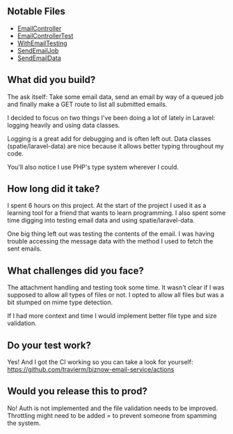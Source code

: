 ## Notable Files
- [EmailController](app/Http/Controllers/EmailController.php)
- [EmailControllerTest](tests/Feature/EmailControllerTest.php)
- [WithEmailTesting](tests/TestTraits/WithEmailTesting.php)
- [SendEmailJob](app/Jobs/SendEmailJob.php)
- [SendEmailData](app/Http/Types/SendEmailData.php)
## What did you build?
The ask itself: Take some email data, send an email by way of a queued job and finally make a GET route to list all submitted emails. 

I decided to focus on two things I've been doing a lot of lately in Laravel: logging heavily and using data classes. 

Logging is a great add for debugging and is often left out. Data classes (spatie/laravel-data) are nice because it allows better typing throughout my code. 

You'll also notice I use PHP's type system wherever I could. 

## How long did it take?

I spent 6 hours on this project. At the start of the project I used it as a learning tool for a friend that wants to learn programming. I also spent some time digging into testing email data and using spatie/laravel-data.

One big thing left out was testing the contents of the email. I was having trouble accessing the message data with the method I used to fetch the sent emails. 

## What challenges did you face?

The attachment handling and testing took some time. It wasn't clear if I was supposed to allow all types of files or not. I opted to allow all files but was a bit stumped on mime type detection.

If I had more context and time I would implement better file type and size validation.

## Do your test work?

Yes! And I got the CI working so you can take a look for yourself:
https://github.com/travierm/biznow-email-service/actions

## Would you release this to prod?

No! Auth is not implemented and the file validation needs to be improved. Throttling might need to be added = to prevent someone from spamming the system.
